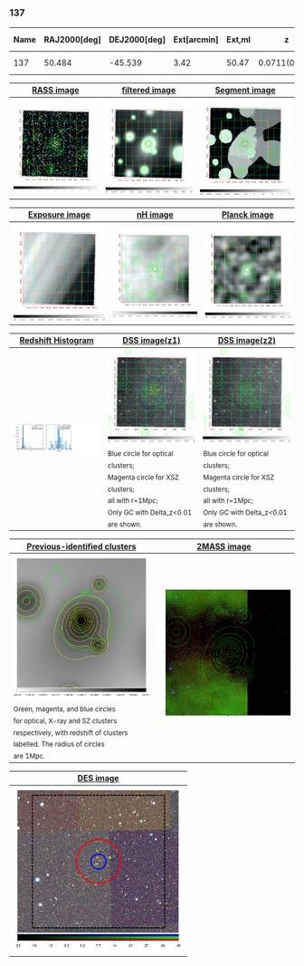 <div STYLE="page-break-after: always;"></div>

### 137

|Name|RAJ2000[deg]|DEJ2000[deg] |Ext[arcmin]| Ext,ml | z | z_src| C|GC(XSZ,Delta_z<0.01)| GC(OPT,Delta_z<0.01)|GC| R_sig[arcmin] | R500[arcmin] | R500[Mpc]| CRsig[c/s] | CR500[c/s] |L500[1E44 erg/s]|F500[1E-12 erg/s/cm^2]| M500[1E14 Msun]|Tx[keV]|Cnt_sig|Beta|Rc[arcmin]|Comment|Alias|
|---|---|---|---|---|---|------|---|--------|---------|----------|---|---|---|---|---|---|---|---|---|---|---|---|---|---|
|137| 50.484| -45.539| 3.42| 50.47| 0.0711(0.005)| z1, z_opt| S| -| A| A, N| 26.181| 9.720| 0.791| 0.242(0.054)| 0.219(0.049)| 0.527(0.101)| 4.280(0.822)| 1.50(0.15)| 2.82(0.17)| 128.9| 0.607(-0.051+0.073)| 3.860(-0.739+0.955)| -| t158|

|[RASS image](../image/137/137_img.pdf)|[filtered image](../image/137/137_fil.pdf)|[Segment image](../image/137/137_seg.pdf)|
|-------------------|--------------------|-------------------|
| <img src="../image/137/137_img.png" width="300">  | <img src="../image/137/137_fil.png" width="300">   | <img src="../image/137/137_seg.png" width="300">  |

|[Exposure image](../image/137/137_mex.pdf)| [nH image](../image/137/137_nh.pdf)| [Planck image](../image/137/137_p.pdf)|
|-------------------|--------------------|-------------------|
|<img src="../image/137/137_mex.png" width="300">   | <img src="../image/137/137_nh.png" width="300">    | <img src="../image/137/137_p.png" width="300"> |

|[Redshift Histogram](../image/137/137_zg.pdf) | [DSS image(z1)](../image/137/137_dss_z1.pdf)      |  [DSS image(z2)](../image/137/137_dss_z2.pdf)    |
|-------------------|--------------------|-------------------|
|<img src="../image/137/137_zg.png" width="300"> |<img src="../image/137/137_dss_z1.png" width="300"> <sub><br>Blue circle for optical clusters; <br>Magenta circle for XSZ clusters; <br>all with r=1Mpc; <br>Only GC with Delta_z<0.01 are shown. </sub>| <img src="../image/137/137_dss_z2.png" width="300"><sub><br>Blue circle for optical clusters; <br>Magenta circle for XSZ clusters; <br>all with r=1Mpc; <br>Only GC with Delta_z<0.01 are shown. </sub> |

|[Previous-identified clusters](../image/137/137_gc.pdf) | [2MASS image](../image/137/137_2mass.pdf)      |
|-------------------|-------------------|
|<img src=../image/137/137_gc.png width="300"> <br><sub>Green, magenta, and blue circles <br>for optical, X-ray and SZ clusters <br>respectively, with redshift of clusters <br>labelled. The radius of circles <br>are 1Mpc.</sub>|<img src="../image/137/137_2mass.png" width="300">  |

|[DES image](../image/137/137_des.pdf)   |
|-------------------|
| <img src="../image/137/137_des.png" width="300">  |
